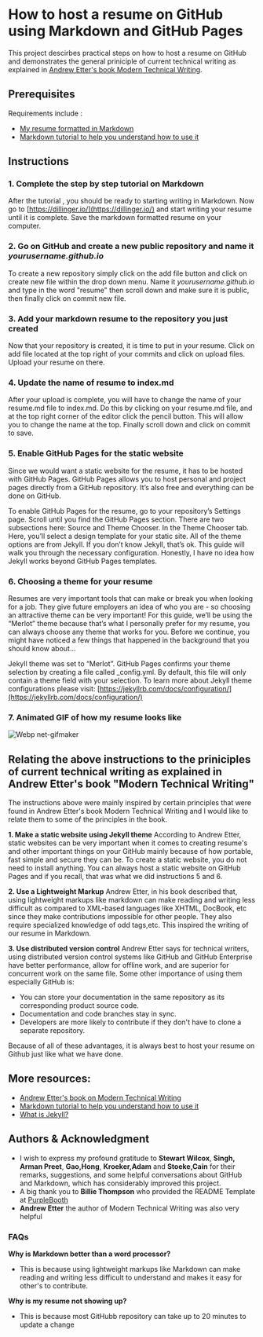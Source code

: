 # How to host a resume on GitHub using Markdown and GitHub Pages
This project descirbes practical steps on how to host a resume on GitHub and demonstrates the general priniciple of current technical writing as explained in [Andrew Etter's book Modern Technical Writing](https://www.amazon.ca/Modern-Technical-Writing-Introduction-Documentation-ebook/dp/B01A2QL9SS).

## Prerequisites

Requirements include : 
- [My resume formatted in Markdown](https://makumatj.github.io/)
- [Markdown tutorial to help you understand how to use it](https://www.markdowntutorial.com/)

## Instructions
### 1. Complete the step by step tutorial on Markdown
After the tutorial , you should be ready to starting writing in Markdown. Now go to [https://dillinger.io/](https://dillinger.io/) and start writing your resume until it is complete. Save the markdown formatted resume on your computer.
### 2. Go on GitHub and create a new public repository and name it _yourusername.github.io_
To create a new repository simply click on the add file button and click on create new file within the drop down menu. Name it _yourusername.github.io_ and type in the word "resume" then scroll down and make sure it is public, then finally click on commit new file.
### 3. Add your markdown resume to the repository you just created
Now that your repository is created, it is time to put in your resume. Click on add file located at the top right of your commits and click on upload files. Upload your resume on there.

### 4. Update the name of resume to index.md
After your upload is complete, you will have to change the name of your resume.md file to index.md. Do this by clicking on  your resume.md file, and at the top right corner of the editor click the pencil button. This will allow you to change the name at the top. Finally scroll down and click on commit to save.

### 5. Enable GitHub Pages for the static website
Since we would want a static website for the resume, it has to be hosted with GitHub Pages. GitHub Pages allows you to host personal and project pages directly from a GitHub repository. It’s also free and everything can be done on GitHub.

To enable GitHub Pages for the resume, go to your repository’s Settings page.
Scroll until you find the GitHub Pages section. There are two subsections here: Source and Theme Chooser. In the Theme Chooser tab. Here, you’ll select a design template for your static site. 
All of the theme options are from Jekyll. If you don’t know Jekyll, that’s ok. This guide will walk you through the necessary configuration. Honestly, I have no idea how Jekyll works beyond GitHub Pages templates.

### 6. Choosing a theme for your resume
Resumes are very important tools that can make or break you when looking for a job. They give future employers an idea of who you are - so choosing an attractive theme can be very important! For this guide, we’ll be using the “Merlot” theme because that’s what I personally prefer for my resume, you can always choose any theme that works for you.
Before we continue, you might have noticed a few things that happened in the background that you should know about…

Jekyll theme was set to “Merlot”.
GitHub Pages confirms your theme selection by creating a file called _config.yml. By default, this file will only contain a theme field with your selection. To learn more about Jekyll theme configurations please visit: [https://jekyllrb.com/docs/configuration/](https://jekyllrb.com/docs/configuration/)


### 7. Animated GIF of how my resume looks like
![Webp net-gifmaker](https://user-images.githubusercontent.com/101964459/159418198-62cd9ad3-fe37-42b7-bcf5-b8733465ec4b.gif)

## Relating the above instructions to the priniciples of current technical writing as explained in Andrew Etter's book "Modern Technical Writing"
The instructions above were mainly inspired by certain principles that were found in Andrew Etter's book Modern Technical Writing and I would like to relate them to some of the principles in the book.

**1. Make a static website using Jekyll theme**
According to Andrew Etter, static websites can be very important when it comes to creating resume's and other important things on your GitHub mainly because of how portable, fast simple and secure they can be. To create a static website, you do not need to install anything. You can always host a static website on GitHub Pages and if you recall, that was what we did instructions 5 and 6.

**2. Use a Lightweight Markup**
Andrew Etter, in his book described that, using lightweight markups like markdown can make reading and writing less difficult as compared to XML-based languages like XHTML, DocBook, etc since they make contributions impossible for other people. They also require specialized knowledge of odd tags,etc. This inspired the writing of our resume in Markdown.

**3. Use distributed version control**
Andrew Etter says for technical writers, using distributed version control systems like  GitHub and GitHub Enterprise have better performance, allow for offline work, and are superior for concurrent work on the same file. Some other importance of using them especially GitHub is:
- You can store your documentation in the same repository as its corresponding product source code. 
- Documentation and code branches stay in sync.
- Developers are more likely to contribute if they don't have to clone a separate repository.

Because of all of these advantages, it is always best to host your resume on Github just like what we have done.

## More resources:
-  [Andrew Etter's book on Modern Technical Writing](https://www.amazon.ca/Modern-Technical-Writing-Introduction-Documentation-ebook/dp/B01A2QL9SS)
-  [Markdown tutorial to help you understand how to use it](https://www.markdowntutorial.com/)
-  [What is Jekyll?](https://jekyllrb.com/)

## Authors & Acknowledgment
 - I wish to express my profound gratitude to **Stewart Wilcox**, **Singh, Arman Preet**, **Gao,Hong**, **Kroeker,Adam** and **Stoeke,Cain** for their remarks, suggestions, and some helpful conversations about GitHub and Markdown, which has considerably improved this project.
  - A big thank you to **Billie Thompson**  who provided the README Template at [PurpleBooth](https://github.com/PurpleBooth)
  - **Andrew Etter** the author of  Modern Technical Writing was also very helpful
 
### FAQs
**Why is Markdown better than a word processor?**
- This is because using lightweight markups like Markdown can make reading and writing less difficult to understand and makes it easy for other's to contribute.

**Why is my resume not showing up?**
- This is because most GitHubb repository can take up to 20 minutes to update a change
